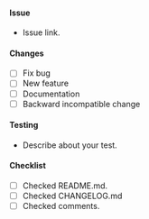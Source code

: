 #### Issue

-   Issue link.

#### Changes

-   [ ] Fix bug
-   [ ] New feature
-   [ ] Documentation
-   [ ] Backward incompatible change

#### Testing

-   Describe about your test.

#### Checklist

-   [ ] Checked README.md.
-   [ ] Checked CHANGELOG.md
-   [ ] Checked comments.
